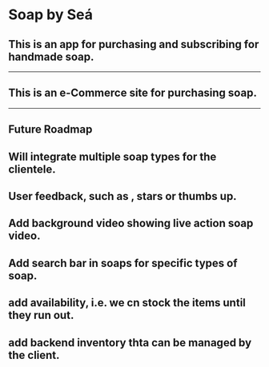 # Soap by Seá
## This is an app for purchasing and subscribing for handmade soap.

------------------------------------------------------------------------------

## This is an e-Commerce site for purchasing soap.

------------------------------------------------------------------------------

## Future Roadmap

## Will integrate multiple soap types for the clientele.

## User feedback, such as , stars or thumbs up.

## Add background video showing live action soap video.

## Add search bar in soaps for specific types of soap.

## add availability, i.e. we cn stock the items until they run out.

## add backend inventory thta can be managed by the client.
